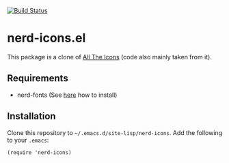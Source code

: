 [![Build Status](https://travis-ci.com/twlz0ne/nerd-icons.el.svg?branch=master)](https://travis-ci.com/twlz0ne/nerd-icons.el)

# nerd-icons.el

This package is a clone of [All The Icons](https://github.com/domtronn/all-the-icons.el/tree/f996faf) (code also mainly taken from it).

## Requirements

- nerd-fonts (See [here](https://github.com/ryanoasis/nerd-fonts#font-installation) how to install)

## Installation

Clone this repository to `~/.emacs.d/site-lisp/nerd-icons`. Add the following to your `.emacs`:

```elisp
(require 'nerd-icons)
```
